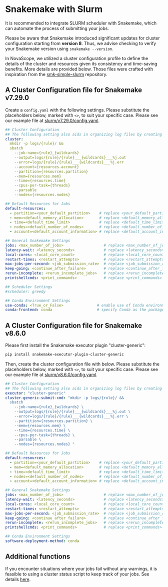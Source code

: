 # Snakemake with Slurm

It is recommended to integrate SLURM scheduler with Snakemake, which can automate the process of submitting your jobs.

Please be aware that Snakemake introduced significant updates for cluster configuration starting from **version 8**. Thus, we advise checking to verify your Snakemake version using `snakemake --version`. 

In NovaScope, we utilized a cluster configuration profile to define the details of the cluster and resources given its consistency and time-saving benefits. More details are provided below. Those files were crafted with inspiration from the [smk-simple-slurm](https://github.com/jdblischak/smk-simple-slurm) repository.

## A Cluster Configuration file for Snakemake v7.29.0

Create a `config.yaml` with the following settings. Please substitute the placeholders below, marked with `<>`, to suit your specific case. Please see our example file at [slurm/v7.29.0/config.yaml](https://github.com/seqscope/NovaScope/blob/main/slurm/v7.29.0/config.yaml). 

```yaml
## Cluster Configuration
## The following setting also aids in organizing log files by creating rule-specific subdirectories within the job's log directory, each holding its own output and error files.
cluster:
  mkdir -p logs/{rule}/ &&
  sbatch
    --job-name={rule}_{wildcards}
    --output=logs/{rule}/{rule}___{wildcards}___%j.out
    --error=logs/{rule}/{rule}___{wildcards}___%j.err
    --account={resources.account}
    --partition={resources.partition}
    --mem={resources.mem}
    --time={resources.time}
    --cpus-per-task={threads}
    --parsable
    --nodes={resources.nodes}

## Default Resources for Jobs
default-resources:
  - partition=<your_default_partition>    # replace <your_default_partition> with your actual partition name
  - mem=<default_memory_allocation>       # replace <default_memory_allocation> with memory, e.g., "4G"
  - time=<default_time_limit>             # replace <default_time_limit> with time, e.g., "01:00:00"
  - nodes=<default_number_of_nodes>       # replace <default_number_of_nodes> with nodes, e.g., "1"
  - account=<default_account_information> # replace <default_account_information> with your account info

## General Snakemake Settings
jobs: <max_number_of_jobs>                  # replace <max_number_of_jobs> with your desired maximum number of concurrent jobs, e.g., 10
latency-wait: <latency_seconds>             # replace <latency_seconds> with the number of seconds to wait if job output is not present, e.g., 120
local-cores: <local_core_count>             # replace <local_core_count> with the max number of cores to use locally, e.g., "20"
restart-times: <restart_attempts>           # replace <restart_attempts> with the number of times to retry failing jobs, e.g., "0" for no retries
max-jobs-per-second: <job_submission_rate>  # replace <job_submission_rate> with the limit on how many jobs can be submitted per second, e.g., "20"
keep-going: <continue_after_failure>        # replace <continue_after_failure> with True or False to indicate whether to continue executing other jobs after a failure
rerun-incomplete: <rerun_incomplete_jobs>   # replace <rerun_incomplete_jobs> with True or False to decide if incomplete jobs should be rerun
printshellcmds: <print_commands>            # replace <print_commands> with True or False to specify if shell commands should be printed before execution

## Scheduler Settings
#scheduler: greedy      

## Conda Environment Settings
use-conda: <True_or_False>               # enable use of Conda environments
conda-frontend: conda                    # specify Conda as the package manager frontend
```

## A Cluster Configuration file for Snakemake v8.6.0

Please first install the Snakemake executor plugin "cluster-generic":

```bash
pip install snakemake-executor-plugin-cluster-generic
```

Then, create the cluster configuration file with below. Please substitute the placeholders below, marked with `<>`, to suit your specific case. Please see our example file at [slurm/v8.6.0/config.yaml](https://github.com/seqscope/NovaScope/blob/main/slurm/v8.6.0/config.yaml). 

```yaml
## Cluster Configuration
## The following setting also aids in organizing log files by creating rule-specific subdirectories within the job's log directory, each holding its own output and error files.
executor: "cluster-generic"
cluster-generic-submit-cmd: "mkdir -p logs/{rule}/ &&
  sbatch
    --job-name={rule}_{wildcards} \
    --output=logs/{rule}/{rule}___{wildcards}___%j.out \
    --error=logs/{rule}/{rule}___{wildcards}___%j.err \
    --partition={resources.partition} \
    --mem={resources.mem} \
    --time={resources.time} \
    --cpus-per-task={threads} \
    --parsable \
    --nodes={resources.nodes} "

## Default Resources for Jobs
default-resources:
  - partition=<your_default_partition>    # replace <your_default_partition> with your actual partition name
  - mem=<default_memory_allocation>       # replace <default_memory_allocation> with memory, e.g., "4G"
  - time=<default_time_limit>             # replace <default_time_limit> with time, e.g., "01:00:00"
  - nodes=<default_number_of_nodes>       # replace <default_number_of_nodes> with nodes, e.g., "1"
  - account=<default_account_information> # replace <default_account_information> with your account info

## General Snakemake Settings
jobs: <max_number_of_jobs>                  # replace <max_number_of_jobs> with your desired maximum number of concurrent jobs, e.g., 10
latency-wait: <latency_seconds>             # replace <latency_seconds> with the number of seconds to wait if job output is not present, e.g., 120
local-cores: <local_core_count>             # replace <local_core_count> with the max number of cores to use locally, e.g., "20"
restart-times: <restart_attempts>           # replace <restart_attempts> with the number of times to retry failing jobs, e.g., "0" for no retries
max-jobs-per-second: <job_submission_rate>  # replace <job_submission_rate> with the limit on how many jobs can be submitted per second, e.g., "20"
keep-going: <continue_after_failure>        # replace <continue_after_failure> with True or False to indicate whether to continue executing other jobs after a failure
rerun-incomplete: <rerun_incomplete_jobs>   # replace <rerun_incomplete_jobs> with True or False to decide if incomplete jobs should be rerun
printshellcmds: <print_commands>            # replace <print_commands> with True or False to specify if shell commands should be printed before execution

## Conda Environment Settings
software-deployment-method: conda
```

## Additional functions
If you encounter situations where your jobs fail without any warnings, it is feasible to using a cluster status script to keep track of your jobs. See details [here](https://github.com/jdblischak/smk-simple-slurm/tree/main/extras).